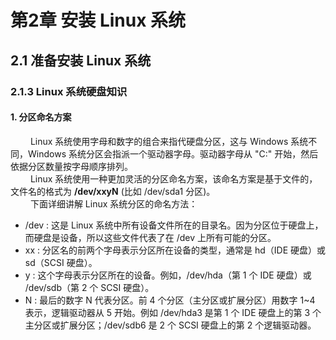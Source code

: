 # 第2章 安装 Linux 系统

## 2.1 准备安装 Linux 系统

### 2.1.3 Linux 系统硬盘知识

#### 1. 分区命名方案

&emsp;&emsp; Linux 系统使用字母和数字的组合来指代硬盘分区，这与 Windows 系统不同，Windows 系统分区会指派一个驱动器字母。驱动器字母从 "C:" 开始，然后依据分区数量按字母顺序排列。  
&emsp;&emsp; Linux 系统使用一种更加灵活的分区命名方案，该命名方案是基于文件的，文件名的格式为 **/dev/xxyN** (比如 /dev/sda1 分区)。  
&emsp;&emsp; 下面详细讲解 Linux 系统分区的命名方法：

+ /dev : 这是 Linux 系统中所有设备文件所在的目录名。因为分区位于硬盘上，而硬盘是设备，所以这些文件代表了在 /dev 上所有可能的分区。
+ xx : 分区名的前两个字母表示分区所在设备的类型，通常是 hd（IDE 硬盘）或 sd（SCSI 硬盘）。
+ y : 这个字母表示分区所在的设备。例如，/dev/hda（第 1 个 IDE 硬盘）或 /dev/sdb（第 2 个 SCSI 硬盘）。
+ N : 最后的数字 N 代表分区。前 4 个分区（主分区或扩展分区）用数字 1~4 表示，逻辑驱动器从 5 开始。例如 /dev/hda3 是第 1 个 IDE 硬盘上的第 3 个主分区或扩展分区；/dev/sdb6 是 2 个 SCSI 硬盘上的第 2 个逻辑驱动器。
